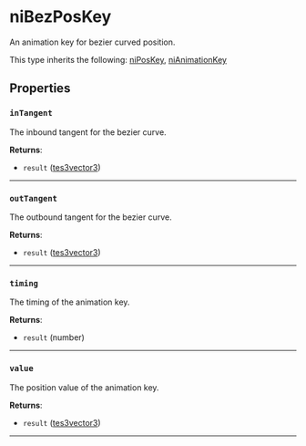 <!---
	This file is autogenerated. Do not edit this file manually. Your changes will be ignored.
	More information: https://github.com/MWSE/MWSE/tree/master/docs
-->

# niBezPosKey

An animation key for bezier curved position.

This type inherits the following: [niPosKey](../../types/niPosKey), [niAnimationKey](../../types/niAnimationKey)
## Properties

### `inTangent`

The inbound tangent for the bezier curve.

**Returns**:

* `result` ([tes3vector3](../../types/tes3vector3))

***

### `outTangent`

The outbound tangent for the bezier curve.

**Returns**:

* `result` ([tes3vector3](../../types/tes3vector3))

***

### `timing`

The timing of the animation key.

**Returns**:

* `result` (number)

***

### `value`

The position value of the animation key.

**Returns**:

* `result` ([tes3vector3](../../types/tes3vector3))

***

